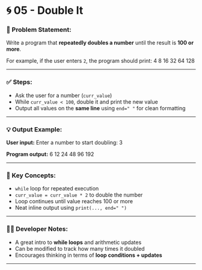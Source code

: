 # 🌀 05 - Double It

### 📌 Problem Statement:
Write a program that **repeatedly doubles a number** until the result is **100 or more**.

For example, if the user enters `2`, the program should print:
4 8 16 32 64 128

---

### ✅ Steps:
- Ask the user for a number (`curr_value`)  
- While `curr_value < 100`, double it and print the new value  
- Output all values on the **same line** using `end=" "` for clean formatting

---

### 💡 Output Example:

**User input:**
Enter a number to start doubling: 3

**Program output:**
6 12 24 48 96 192

---

### 🧠 Key Concepts:
- `while` loop for repeated execution  
- `curr_value = curr_value * 2` to double the number  
- Loop continues until value reaches 100 or more  
- Neat inline output using `print(..., end=" ")`

---

### 👨‍💻 Developer Notes:
- A great intro to **while loops** and arithmetic updates  
- Can be modified to track how many times it doubled  
- Encourages thinking in terms of **loop conditions + updates**

---
